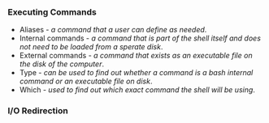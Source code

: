 ### Executing Commands
- Aliases - *a command that a user can define as needed*. 
- Internal commands - *a command that is part of the shell itself and does not need to be loaded from a sperate disk*.
- External commands - *a command that exists as an executable file on the disk of the computer*.
- Type - *can be used to find out whether a command is a bash internal command or an executable file on disk*.
- Which - *used to find out which exact command the shell will be using*.

### I/O Redirection
